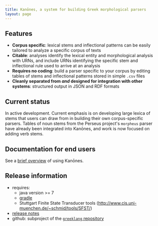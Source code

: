 ```yaml
---
title: Kanōnes, a system for building Greek morphological parsers
layout: page
---
```



## Features


- **Corpus specific**:  lexical stems and inflectional patterns can be easily tailored to analyze a specific corpus of texts
- **Citable**: analyses identify the lexical entity and morphological analysis with URNs, and include URNs identifying the specific stem and inflectional rule used to arrive at an analysis
- **Requires no coding**:  build a parser specific to your corpus by editing tables of stems and inflectional patterns stored in simple `.csv` files
- **Cleanly separated from *and* designed for integration with other systems**: structured output in JSON and RDF formats

## Current status

In active development.  Current emphasis is on developing large lexica of stems that users can draw from in building their own corpus-specific parsers.  Tables of noun stems from the Perseus project's `morpheus` parser have already been integrated into Kanōnes, and work is now focused on adding verb stems.


## Documentation for end users

See a [brief overview](ov) of using Kanōnes.


## Release information



- requires:
    - java version >= 7
    - [gradle](http://gradle.org/)
    - Stuttgart Finite State Transducer tools (<http://www.cis.uni-muenchen.de/~schmid/tools/SFST/>)
- [release notes](releases)
- github:  subproject of the [`greeklang` repository](https://github.com/neelsmith/greeklang)
